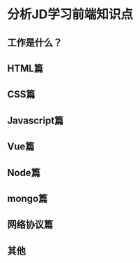 # 分析JD学习前端知识点

## 工作是什么？
## HTML篇
## CSS篇
## Javascript篇
## Vue篇
## Node篇
## mongo篇
## 网络协议篇
## 其他

